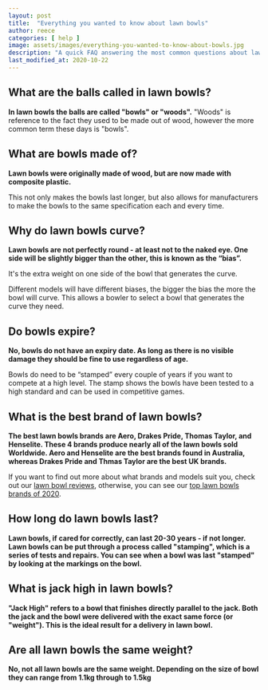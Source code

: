 ```yaml
---
layout: post
title:  "Everything you wanted to know about lawn bowls"
author: reece
categories: [ help ]
image: assets/images/everything-you-wanted-to-know-about-bowls.jpg
description: "A quick FAQ answering the most common questions about lawn bowls"
last_modified_at: 2020-10-22
---
```



## What are the balls called in lawn bowls?

**In lawn bowls the balls are called "bowls" or "woods".** "Woods" is reference to the fact they used to be made out of wood, however the more common term these days is "bowls".

## What are bowls made of?

**Lawn bowls were originally made of wood, but are now made with composite plastic.**

This not only makes the bowls last longer, but also allows for manufacturers to make the bowls to the same specification each and every time.

## Why do lawn bowls curve?

**Lawn bowls are not perfectly round - at least not to the naked eye. One side will be slightly bigger than the other, this is known as the “bias”.**

It's the extra weight on one side of the bowl that generates the curve.

Different models will have different biases, the bigger the bias the more the bowl will curve. This allows a bowler to select a bowl that generates the curve they need.

## Do bowls expire?

**No, bowls do not have an expiry date. As long as there is no visible damage they should be fine to use regardless of age.**

Bowls do need to be “stamped” every couple of years if you want to compete at a high level. The stamp shows the bowls have been tested to a high standard and can be used in competitive games.

## What is the best brand of lawn bowls?

**The best lawn bowls brands are Aero, Drakes Pride, Thomas Taylor, and Henselite. These 4 brands produce nearly all of the lawn bowls sold Worldwide. Aero and Henselite are the best brands found in Australia, whereas Drakes Pride and Thmas Taylor are the best UK brands.**

If you want to find out more about what brands and models suit you, check out our <a href="/review">lawn bowl reviews</a>, otherwise, you can see our <a href="/guide/best-lawn-bowls-brands">top lawn bowls brands of 2020</a>.

## How long do lawn bowls last?

**Lawn bowls, if cared for correctly, can last 20-30 years - if not longer. Lawn bowls can be put through a process called "stamping", which is a series of tests and repairs. You can see when a bowl was last "stamped" by looking at the markings on the bowl.**

## What is jack high in lawn bowls?

**"Jack High" refers to a bowl that finishes directly parallel to the jack. Both the jack and the bowl were delivered with the exact same force (or "weight"). This is the ideal result for a delivery in lawn bowl.**

## Are all lawn bowls the same weight?

**No, not all lawn bowls are the same weight. Depending on the size of bowl they can range from 1.1kg through to 1.5kg**

